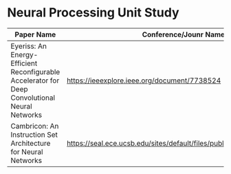 # Neural Processing Unit Study
|Paper Name|Conference/Jounr Name|Year|
|------|---------------|---|
|Eyeriss: An Energy-Efficient Reconfigurable Accelerator for Deep Convolutional Neural Networks|https://ieeexplore.ieee.org/document/7738524|2016|
|Cambricon: An Instruction Set Architecture for Neural Networks|https://seal.ece.ucsb.edu/sites/default/files/publications/07551409.pdf|2016|
